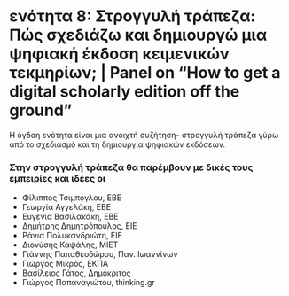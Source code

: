 <h1>ενότητα 8: Στρογγυλή τράπεζα: Πώς σχεδιάζω και δημιουργώ μια ψηφιακή έκδοση κειμενικών τεκμηρίων; | Panel on “How to get a digital scholarly edition off the ground”
 </h1>

Η όγδοη ενότητα είναι μια ανοιχτή συζήτηση- στρογγυλή τράπεζα γύρω από το σχεδιασμό και τη δημιουργία ψηφιακών εκδόσεων.  </lb>

 <h3>Στην στρογγυλή τράπεζα θα παρέμβουν με δικές τους εμπειρίες και ιδέες οι</h3>
<ul>
<li>Φίλιππος Τσιμπόγλου, ΕΒΕ</li>
<li>Γεωργία Αγγελάκη, ΕΒΕ</li>
<li>Ευγενία Βασιλακάκη, ΕΒΕ</li>
<li>Δημήτρης Δημητρόπουλος, ΕΙΕ</li>
<li>Ράνια Πολυκανδριώτη, ΕΙΕ</li>
<li>Διονύσης Καψάλης, ΜΙΕΤ</li>
<li>Γιάννης Παπαθεοδώρου, Παν. Ιωαννίνων</li>
<li>Γιώργος Μικρός, ΕΚΠΑ</li>
<li>Βασίλειος Γάτος, Δημόκριτος</li>
<li>Γιώργος Παπαναγιώτου, thinking.gr</li>
</ul>
